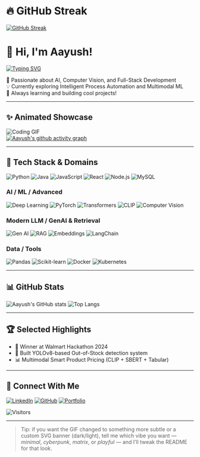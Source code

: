 # 🔥 GitHub Streak

[![GitHub Streak](https://github-readme-streak-stats.herokuapp.com?user=renu-aayush-maddi&theme=radical&hide_border=false)](https://git.io/streak-stats)

# 👋 Hi, I'm Aayush!

[![Typing SVG](https://readme-typing-svg.herokuapp.com?font=Roboto+Mono&size=22&duration=3000&pause=1000&center=true&vCenter=true&width=650&lines=AI+Engineer;Computer+Vision+Researcher;Full-Stack+Developer;Multimodal+ML+Practitioner)](https://git.io/typing-svg)

🚀 Passionate about AI, Computer Vision, and Full-Stack Development  
💡 Currently exploring Intelligent Process Automation and Multimodal ML  
🌱 Always learning and building cool projects!

---

## ✨ Animated Showcase
![Coding GIF](https://media.giphy.com/media/3o7aCTfyhYawdOXcRW/giphy.gif)  
[![Aayush's github activity graph](https://github-readme-activity-graph.vercel.app/graph?username=renu-aayush-maddi&theme=react-dark)](https://github.com/ashutosh00710/github-readme-activity-graph)

---

## 🧰 Tech Stack & Domains
![Python](https://img.shields.io/badge/Python-3776AB?logo=python&logoColor=white)
![Java](https://img.shields.io/badge/Java-007396?logo=java&logoColor=white)
![JavaScript](https://img.shields.io/badge/JavaScript-F7DF1E?logo=javascript&logoColor=black)
![React](https://img.shields.io/badge/React-20232A?logo=react&logoColor=61DAFB)
![Node.js](https://img.shields.io/badge/Node.js-43853D?logo=node-dot-js&logoColor=white)
![MySQL](https://img.shields.io/badge/MySQL-4479A1?logo=mysql&logoColor=white)

### AI / ML / Advanced
![Deep Learning](https://img.shields.io/badge/Deep%20Learning-TensorFlow-orange?logo=tensorflow&logoColor=white)
![PyTorch](https://img.shields.io/badge/PyTorch-black?logo=pytorch&logoColor=white)
![Transformers](https://img.shields.io/badge/Transformers-HuggingFace-orange?logo=huggingface&logoColor=white)
![CLIP](https://img.shields.io/badge/CLIP-Contrastive-6f42c1)
![Computer Vision](https://img.shields.io/badge/Computer%20Vision-OpenCV-blue?logo=opencv&logoColor=white)

### Modern LLM / GenAI & Retrieval
![Gen AI](https://img.shields.io/badge/GenAI-LLMs-151515)
![RAG](https://img.shields.io/badge/RAG-Retrieval--Augmented--Generation-007ACC)
![Embeddings](https://img.shields.io/badge/Embeddings-Vector-db-0b6efd)
![LangChain](https://img.shields.io/badge/LangChain-Tools-4caf50)

### Data / Tools
![Pandas](https://img.shields.io/badge/Pandas-150458?logo=pandas&logoColor=white)
![Scikit-learn](https://img.shields.io/badge/scikit--learn-F7931E?logo=scikit-learn&logoColor=white)
![Docker](https://img.shields.io/badge/Docker-2496ED?logo=docker&logoColor=white)
![Kubernetes](https://img.shields.io/badge/Kubernetes-326CE5?logo=kubernetes&logoColor=white)

---

## 📊 GitHub Stats
![Aayush's GitHub stats](https://github-readme-stats.vercel.app/api?username=renu-aayush-maddi&show_icons=true&theme=radical)
![Top Langs](https://github-readme-stats.vercel.app/api/top-langs/?username=renu-aayush-maddi&layout=compact&theme=radical)

---

## 🏆 Selected Highlights
- 🥇 Winner at Walmart Hackathon 2024
- 🤖 Built YOLOv8-based Out-of-Stock detection system
- 📊 Multimodal Smart Product Pricing (CLIP + SBERT + Tabular)

---

## 💬 Connect With Me
[![LinkedIn](https://img.shields.io/badge/LinkedIn-0A66C2?logo=linkedin&logoColor=white)](https://www.linkedin.com/in/renu-aayush-maddi)
[![GitHub](https://img.shields.io/badge/GitHub-181717?logo=github&logoColor=white)](https://github.com/renu-aayush-maddi)
[![Portfolio](https://img.shields.io/badge/Portfolio-000000?logo=vercel&logoColor=white)](https://renuaayush-portfolio.netlify.app/)

![Visitors](https://komarev.com/ghpvc/?username=renu-aayush-maddi&color=blue)

---

> Tip: if you want the GIF changed to something more subtle or a custom SVG banner (dark/light), tell me which vibe you want — *minimal*, *cyberpunk*, *matrix*, or *playful* — and I’ll tweak the README for that look.
